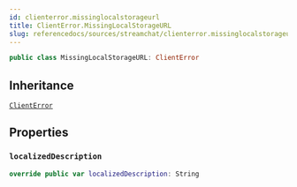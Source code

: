 ```yaml
---
id: clienterror.missinglocalstorageurl 
title: ClientError.MissingLocalStorageURL
slug: referencedocs/sources/streamchat/clienterror.missinglocalstorageurl
---
```


``` swift
public class MissingLocalStorageURL: ClientError 
```

## Inheritance

[`ClientError`](Errors/ClientError)

## Properties

### `localizedDescription`

``` swift
override public var localizedDescription: String 
```
